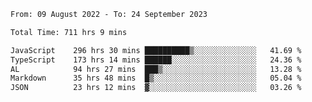 
<!--START_SECTION:waka-->

```txt
From: 09 August 2022 - To: 24 September 2023

Total Time: 711 hrs 9 mins

JavaScript    296 hrs 30 mins ██████████▒░░░░░░░░░░░░░░   41.69 %
TypeScript    173 hrs 14 mins ██████░░░░░░░░░░░░░░░░░░░   24.36 %
AL            94 hrs 27 mins  ███▒░░░░░░░░░░░░░░░░░░░░░   13.28 %
Markdown      35 hrs 48 mins  █▒░░░░░░░░░░░░░░░░░░░░░░░   05.04 %
JSON          23 hrs 12 mins  ▓░░░░░░░░░░░░░░░░░░░░░░░░   03.26 %
```

<!--END_SECTION:waka-->











